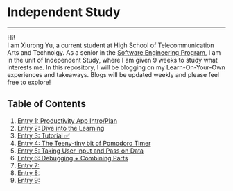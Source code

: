# Independent Study
---

Hi!  
I am Xiurong Yu, a current student at High School of Telecommunication Arts and Technolgy. As a senior in the [Software Engineering Program](https://hstatsep.github.io/), I am in the unit of Independent Study, where I am given 9 weeks to study what interests me. In this repository, I will be blogging on my Learn-On-Your-Own experiences and takeaways. Blogs will be updated weekly and please feel free to explore!  

## Table of Contents 
1. [Entry 1: Productivity App Intro/Plan ](entries/entry1.md) 
2. [Entry 2: Dive into the Learning](entries/entry2.md)
3. [Entry 3: Tutorial :white_check_mark:](entries/entry3.md)  
4. [Entry 4: The Teeny-tiny bit of Pomodoro Timer](entries/entry4.md)  
5. [Entry 5: Taking User Input and Pass on Data](entries/entry5.md)  
6. [Entry 6: Debugging + Combining Parts](entries/entry6.md)    
7. [Entry 7: ](entries/entry7.md)    
8. [Entry 8: ](entries/entry8.md)  
9. [Entry 9: ](entries/entry9.md)  